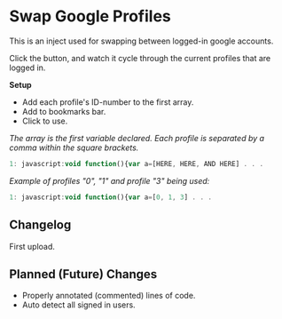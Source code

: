 # Swap Google Profiles
This is an inject used for swapping between logged-in google accounts.

Click the button, and watch it cycle through the current profiles that are logged in.

**Setup**
- Add each profile's ID-number to the first array.
- Add to bookmarks bar.
- Click to use.

*The array is the first variable declared. Each profile is separated by a comma within the square brackets.*

```js
1: javascript:void function(){var a=[HERE, HERE, AND HERE] . . .

```
*Example of profiles "0", "1" and profile "3" being used:*
```js
1: javascript:void function(){var a=[0, 1, 3] . . .

```



Changelog
----
First upload.





Planned (Future) Changes
----
 - Properly annotated (commented) lines of code.
 - Auto detect all signed in users.



